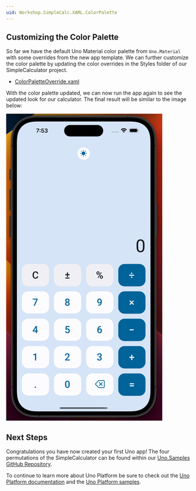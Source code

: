 ```yaml
---
uid: Workshop.SimpleCalc.XAML.ColorPalette
---
```


## Customizing the Color Palette

So far we have the default Uno Material color palette from `Uno.Material` with some overrides from the new app template. We can further customize the color palette by updating the color overrides in the Styles folder of our SimpleCalculator project.

- [ColorPaletteOverride.xaml](../../../resources/ColorPaletteOverride.xaml)

With the color palette updated, we can now run the app again to see the updated look for our calculator. The final result will be similar to the image below:

<picture>
  <source media="(prefers-color-scheme: dark)" srcset="../../../art/Dark/iphone14.png">
  <source media="(prefers-color-scheme: light)" srcset="../../../art/Light/iphone14.png">
  <img alt="Final Result" src="../../../art/Light/iphone14.png">
</picture>

## Next Steps

Congratulations you have now created your first Uno app! The four permutations of the SimpleCalculator can be found within our [Uno.Samples GitHub Repository](https://aka.platform.uno/simplecalc-sampleapp).

To continue to learn more about Uno Platform be sure to check out the [Uno Platform documentation](https://platform.uno/docs/articles/get-started.html) and the [Uno Platform samples](https://github.com/unoplatform/Uno.Samples).
